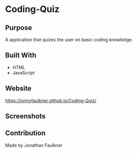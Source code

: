 # Coding-Quiz

## Purpose
A application that quizes the user on basic coding knowledge.

## Built With
* HTML
* JavaScript

## Website
https://jonnyfaulkner.github.io/Coding-Quiz/

## Screenshots


## Contribution
Made by Jonathan Faulkner